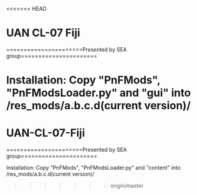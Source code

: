 <<<<<<< HEAD
# UAN CL-07 Fiji
======================Presented by SEA group======================



Installation: 
Copy "PnFMods", "PnFModsLoader.py" and "gui" into /res_mods/a.b.c.d(current version)/
=======
# UAN-CL-07-Fiji

======================Presented by SEA group======================

Installation: 
Copy "PnFMods", "PnFModsLoader.py" and "content" into /res_mods/a.b.c.d(current version)/
>>>>>>> origin/master

